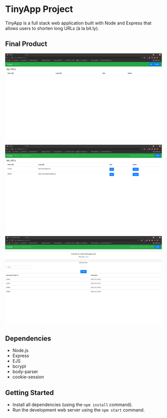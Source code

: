 # TinyApp Project

TinyApp is a full stack web application built with Node and Express that allows users to shorten long URLs (à la bit.ly).

## Final Product

!["This is the home when you are logged out so you can log in or register at the top right and cannot create new URLs."](https://raw.githubusercontent.com/franccy29/tinyApp/master/docs/urls_logged_out.png)

!["This is the main page while being logged in(you only see your own URLs)."](https://raw.githubusercontent.com/franccy29/tinyApp/master/docs/urls_logged_in.png)

!["This is the edit form."](https://raw.githubusercontent.com/franccy29/tinyApp/master/docs/edit.png)

## Dependencies

- Node.js
- Express
- EJS
- bcrypt
- body-parser
- cookie-session

## Getting Started

- Install all dependencies (using the `npm install` command).
- Run the development web server using the `npm start` command.